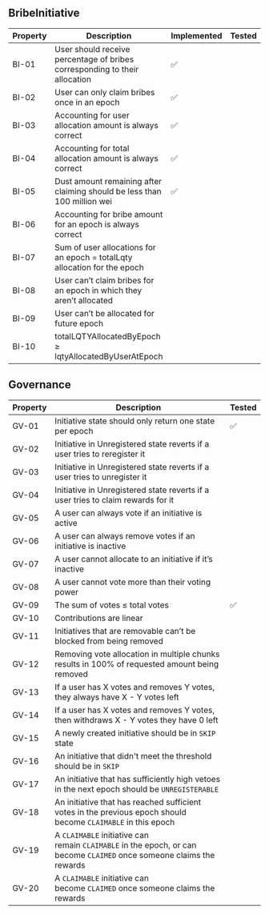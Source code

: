 ## BribeInitiative

| Property | Description | Implemented | Tested |
| --- | --- | --- | --- |
| BI-01 | User should receive percentage of bribes corresponding to their allocation | ✅ |  |
| BI-02 | User can only claim bribes once in an epoch | ✅ |  |
| BI-03 | Accounting for user allocation amount is always correct | ✅ |  |
| BI-04 | Accounting for total allocation amount is always correct | ✅ |  |
| BI-05 | Dust amount remaining after claiming should be less than 100 million wei | ✅ |  |
| BI-06 | Accounting for bribe amount for an epoch is always correct |  |  |
| BI-07 | Sum of user allocations for an epoch = totalLqty allocation for the epoch |  |  |
| BI-08 | User can’t claim bribes for an epoch in which they aren’t allocated |  |  |
| BI-09 | User can’t be allocated for future epoch |  |  |
| BI-10 | totalLQTYAllocatedByEpoch ≥ lqtyAllocatedByUserAtEpoch |  |  |

## Governance
| Property | Description | Tested |
| --- | --- | --- |
| GV-01 | Initiative state should only return one state per epoch | ✅ |
| GV-02 | Initiative in Unregistered state reverts if a user tries to reregister it  |  |
| GV-03 | Initiative in Unregistered state reverts if a user tries to unregister it  |  |
| GV-04 | Initiative in Unregistered state reverts if a user tries to claim rewards for it  |  |
| GV-05 | A user can always vote if an initiative is active |  |
| GV-06 | A user can always remove votes if an initiative is inactive |  |
| GV-07 | A user cannot allocate to an initiative if it’s inactive |  |
| GV-08 | A user cannot vote more than their voting power |  |
| GV-09 | The sum of votes ≤ total votes | ✅ |
| GV-10 | Contributions are linear  |  |
| GV-11 | Initiatives that are removable can’t be blocked from being removed |  | NOTE: currently a removed can go back to being valid
| GV-12 | Removing vote allocation in multiple chunks results in 100% of requested amount being removed  |  |
| GV-13 | If a user has X votes and removes Y votes, they always have X - Y votes left  |  |
| GV-14 | If a user has X votes and removes Y votes, then withdraws X - Y votes they have 0 left  |  |
| GV-15 | A newly created initiative should be in `SKIP` state |  |
| GV-16 | An initiative that didn't meet the threshold should be in `SKIP` |  |
| GV-17 | An initiative that has sufficiently high vetoes in the next epoch should be `UNREGISTERABLE` |  |
| GV-18 | An initiative that has reached sufficient votes in the previous epoch should become `CLAIMABLE` in this epoch |  |
| GV-19 | A `CLAIMABLE` initiative can remain `CLAIMABLE` in the epoch, or can become `CLAIMED` once someone claims the rewards |  |
| GV-20 | A `CLAIMABLE` initiative can become `CLAIMED` once someone claims the rewards |  |
